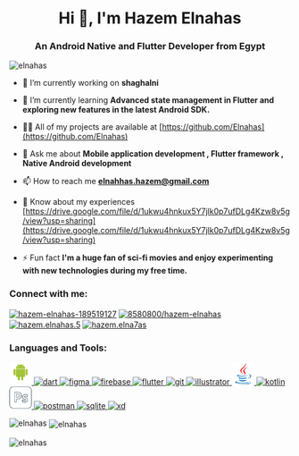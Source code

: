 <h1 align="center">Hi 👋, I'm Hazem Elnahas</h1>
<h3 align="center">An Android Native and Flutter Developer from Egypt</h3>

<p align="left"> <img src="https://komarev.com/ghpvc/?username=elnahas&label=Profile%20views&color=0e75b6&style=flat" alt="elnahas" /> </p>

- 🔭 I’m currently working on **shaghalni**

- 🌱 I’m currently learning **Advanced state management in Flutter and exploring new features in the latest Android SDK.**

- 👨‍💻 All of my projects are available at [https://github.com/Elnahas](https://github.com/Elnahas)

- 💬 Ask me about **Mobile application development , Flutter framework , Native Android development**

- 📫 How to reach me **elnahhas.hazem@gmail.com**

- 📄 Know about my experiences [https://drive.google.com/file/d/1ukwu4hnkux5Y7jlk0p7ufDLg4Kzw8v5g/view?usp=sharing](https://drive.google.com/file/d/1ukwu4hnkux5Y7jlk0p7ufDLg4Kzw8v5g/view?usp=sharing)

- ⚡ Fun fact **I'm a huge fan of sci-fi movies and enjoy experimenting with new technologies during my free time.**

<h3 align="left">Connect with me:</h3>
<p align="left">
<a href="https://linkedin.com/in/hazem-elnahas-189519127" target="blank"><img align="center" src="https://raw.githubusercontent.com/rahuldkjain/github-profile-readme-generator/master/src/images/icons/Social/linked-in-alt.svg" alt="hazem-elnahas-189519127" height="30" width="40" /></a>
<a href="https://stackoverflow.com/users/8580800/hazem-elnahas" target="blank"><img align="center" src="https://raw.githubusercontent.com/rahuldkjain/github-profile-readme-generator/master/src/images/icons/Social/stack-overflow.svg" alt="8580800/hazem-elnahas" height="30" width="40" /></a>
<a href="https://fb.com/hazem.elnahas.5" target="blank"><img align="center" src="https://raw.githubusercontent.com/rahuldkjain/github-profile-readme-generator/master/src/images/icons/Social/facebook.svg" alt="hazem.elnahas.5" height="30" width="40" /></a>
<a href="https://instagram.com/hazem.elna7as" target="blank"><img align="center" src="https://raw.githubusercontent.com/rahuldkjain/github-profile-readme-generator/master/src/images/icons/Social/instagram.svg" alt="hazem.elna7as" height="30" width="40" /></a>
</p>

<h3 align="left">Languages and Tools:</h3>
<p align="left"> <a href="https://developer.android.com" target="_blank" rel="noreferrer"> <img src="https://raw.githubusercontent.com/devicons/devicon/master/icons/android/android-original-wordmark.svg" alt="android" width="40" height="40"/> </a> <a href="https://dart.dev" target="_blank" rel="noreferrer"> <img src="https://www.vectorlogo.zone/logos/dartlang/dartlang-icon.svg" alt="dart" width="40" height="40"/> </a> <a href="https://www.figma.com/" target="_blank" rel="noreferrer"> <img src="https://www.vectorlogo.zone/logos/figma/figma-icon.svg" alt="figma" width="40" height="40"/> </a> <a href="https://firebase.google.com/" target="_blank" rel="noreferrer"> <img src="https://www.vectorlogo.zone/logos/firebase/firebase-icon.svg" alt="firebase" width="40" height="40"/> </a> <a href="https://flutter.dev" target="_blank" rel="noreferrer"> <img src="https://www.vectorlogo.zone/logos/flutterio/flutterio-icon.svg" alt="flutter" width="40" height="40"/> </a> <a href="https://git-scm.com/" target="_blank" rel="noreferrer"> <img src="https://www.vectorlogo.zone/logos/git-scm/git-scm-icon.svg" alt="git" width="40" height="40"/> </a> <a href="https://www.adobe.com/in/products/illustrator.html" target="_blank" rel="noreferrer"> <img src="https://www.vectorlogo.zone/logos/adobe_illustrator/adobe_illustrator-icon.svg" alt="illustrator" width="40" height="40"/> </a> <a href="https://www.java.com" target="_blank" rel="noreferrer"> <img src="https://raw.githubusercontent.com/devicons/devicon/master/icons/java/java-original.svg" alt="java" width="40" height="40"/> </a> <a href="https://kotlinlang.org" target="_blank" rel="noreferrer"> <img src="https://www.vectorlogo.zone/logos/kotlinlang/kotlinlang-icon.svg" alt="kotlin" width="40" height="40"/> </a> <a href="https://www.photoshop.com/en" target="_blank" rel="noreferrer"> <img src="https://raw.githubusercontent.com/devicons/devicon/master/icons/photoshop/photoshop-line.svg" alt="photoshop" width="40" height="40"/> </a> <a href="https://postman.com" target="_blank" rel="noreferrer"> <img src="https://www.vectorlogo.zone/logos/getpostman/getpostman-icon.svg" alt="postman" width="40" height="40"/> </a> <a href="https://www.sqlite.org/" target="_blank" rel="noreferrer"> <img src="https://www.vectorlogo.zone/logos/sqlite/sqlite-icon.svg" alt="sqlite" width="40" height="40"/> </a> <a href="https://www.adobe.com/products/xd.html" target="_blank" rel="noreferrer"> <img src="https://cdn.worldvectorlogo.com/logos/adobe-xd.svg" alt="xd" width="40" height="40"/> </a> </p>

<p><img align="left" src="https://github-readme-stats.vercel.app/api/top-langs?username=elnahas&show_icons=true&locale=en&layout=compact" alt="elnahas" /></p>

<p>&nbsp;<img align="center" src="https://github-readme-stats.vercel.app/api?username=elnahas&show_icons=true&locale=en" alt="elnahas" /></p>

<p><img align="center" src="https://github-readme-streak-stats.herokuapp.com/?user=elnahas&" alt="elnahas" /></p>
